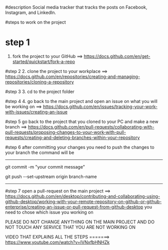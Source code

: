 #description
Social media tracker that tracks the posts on Facebook, Instagram, and LinkedIn.


#steps to work on the project 

# step 1 
1. fork the project to your GitHub ==> https://docs.github.com/en/get-started/quickstart/fork-a-repo

#step 2 
2. clone the project to your workplace ==> https://docs.github.com/en/repositories/creating-and-managing-repositories/cloning-a-repository

#step 3 
3. cd to the project folder 

#step 4
4. go back to the main project and open an issue on what you will be working on ==>  https://docs.github.com/en/issues/tracking-your-work-with-issues/creating-an-issue

#step 5 
go back to the project that you cloned to your PC and make a new branch ==> https://docs.github.com/en/pull-requests/collaborating-with-pull-requests/proposing-changes-to-your-work-with-pull-requests/creating-and-deleting-branches-within-your-repository

#step 6 
after committing your changes you need to push the changes to your branch the command will be 

*************************
git commit -m "your commit message"

git push --set-upstream origin branch-name
*************************

#step 7 
open a pull-request on the main project ==> https://docs.github.com/en/desktop/contributing-and-collaborating-using-github-desktop/working-with-your-remote-repository-on-github-or-github-enterprise/creating-an-issue-or-pull-request-from-github-desktop
you need to chose which issue you working on 


PLEASE DO NOT CHANGE ANYTHING ON THE MAIN PROJECT AND DO NOT TOUCH ANY SERVICE THAT YOU ARE NOT WORKING ON


VIDEO THAT EXPLAINS ALL THE STEPS  =======> https://www.youtube.com/watch?v=IVNxfbHNHZk

